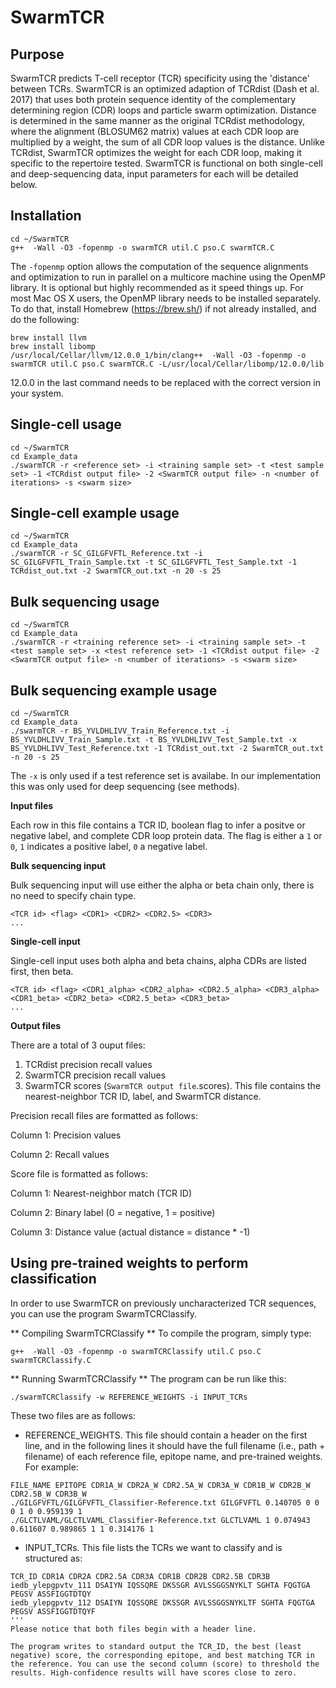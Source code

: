 # SwarmTCR
## Purpose
SwarmTCR predicts T-cell receptor (TCR) specificity using the 'distance' between TCRs. SwarmTCR is an optimized adaption of TCRdist (Dash et al. 2017) that uses both protein sequence identity of the complementary determining region (CDR) loops and particle swarm optimization. Distance is determined in the same manner as the original TCRdist methodology, where the alignment (BLOSUM62 matrix) values at each CDR loop are multiplied by a weight, the sum of all CDR loop values is the distance. Unlike TCRdist, SwarmTCR optimizes the weight for each CDR loop, making it specific to the repertoire tested. SwarmTCR is functional on both single-cell and deep-sequencing data, input parameters for each will be detailed below.

## Installation
```console
cd ~/SwarmTCR
g++  -Wall -O3 -fopenmp -o swarmTCR util.C pso.C swarmTCR.C
```
The ```-fopenmp``` option allows the computation of the sequence alignments and optimization to run in parallel on a multicore machine using the OpenMP library. It is optional but highly recommended as it speed things up. For most Mac OS X users, the OpenMP library needs to be installed separately. To do that, install Homebrew (https://brew.sh/) if not already installed, and do the following:

```console
brew install llvm
brew install libomp
/usr/local/Cellar/llvm/12.0.0_1/bin/clang++  -Wall -O3 -fopenmp -o swarmTCR util.C pso.C swarmTCR.C -L/usr/local/Cellar/libomp/12.0.0/lib
```
12.0.0 in the last command needs to be replaced with the correct version in your system.

## Single-cell usage
```console
cd ~/SwarmTCR
cd Example_data
./swarmTCR -r <reference set> -i <training sample set> -t <test sample set> -1 <TCRdist output file> -2 <SwarmTCR output file> -n <number of iterations> -s <swarm size>
```
## Single-cell example usage
```console
cd ~/SwarmTCR
cd Example_data
./swarmTCR -r SC_GILGFVFTL_Reference.txt -i SC_GILGFVFTL_Train_Sample.txt -t SC_GILGFVFTL_Test_Sample.txt -1 TCRdist_out.txt -2 SwarmTCR_out.txt -n 20 -s 25
```

## Bulk sequencing usage
```console
cd ~/SwarmTCR
cd Example_data
./swarmTCR -r <training reference set> -i <training sample set> -t <test sample set> -x <test reference set> -1 <TCRdist output file> -2 <SwarmTCR output file> -n <number of iterations> -s <swarm size>
```
## Bulk sequencing example usage
```console
cd ~/SwarmTCR
cd Example_data
./swarmTCR -r BS_YVLDHLIVV_Train_Reference.txt -i BS_YVLDHLIVV_Train_Sample.txt -t BS_YVLDHLIVV_Test_Sample.txt -x BS_YVLDHLIVV_Test_Reference.txt -1 TCRdist_out.txt -2 SwarmTCR_out.txt -n 20 -s 25
```

The ```-x``` is only used if a test reference set is availabe. In our implementation this was only used for deep sequencing (see methods).

**Input files**

Each row in this file contains a TCR ID, boolean flag to infer a positve or negative label, and complete CDR loop protein data. The flag is either a ```1``` or ```0```, ```1``` indicates a positive label, ```0``` a negative label.

**Bulk sequencing input**

Bulk sequencing input will use either the alpha or beta chain only, there is no need to specify chain type.
```
<TCR id> <flag> <CDR1> <CDR2> <CDR2.5> <CDR3>
...
```

**Single-cell input**

Single-cell input uses both alpha and beta chains, alpha CDRs are listed first, then beta.
```
<TCR id> <flag> <CDR1_alpha> <CDR2_alpha> <CDR2.5_alpha> <CDR3_alpha> <CDR1_beta> <CDR2_beta> <CDR2.5_beta> <CDR3_beta>
...
```

**Output files**

There are a total of 3 ouput files:
1) TCRdist precision recall values
2) SwarmTCR precision recall values
3) SwarmTCR scores (```SwarmTCR output file```.scores). This file contains the nearest-neighbor TCR ID, label, and SwarmTCR distance. 

Precision recall files are formatted as follows:

Column 1: Precision values

Column 2: Recall values
  
  
Score file is formatted as follows:

Column 1: Nearest-neighbor match (TCR ID) 

Column 2: Binary label (0 = negative, 1 = positive)

Column 3: Distance value (actual distance = distance * -1)

## Using pre-trained weights to perform classification
In order to use SwarmTCR on previously uncharacterized TCR sequences,
you can use the program SwarmTCRClassify.

** Compiling SwarmTCRClassify **
To compile the program, simply type:
```
g++  -Wall -O3 -fopenmp -o swarmTCRClassify util.C pso.C swarmTCRClassify.C
```

** Running SwarmTCRClassify **
The program can be run like this:
```
./swarmTCRClassify -w REFERENCE_WEIGHTS -i INPUT_TCRs
```

These two files are as follows:
- REFERENCE_WEIGHTS. This file should contain a header on the first line, and in the following lines it should have the full filename (i.e., path + filename) of each reference file, epitope name, and pre-trained weights. For example:
```
FILE_NAME EPITOPE CDR1A_W CDR2A_W CDR2.5A_W CDR3A_W CDR1B_W CDR2B_W CDR2.5B_W CDR3B_W
./GILGFVFTL/GILGFVFTL_Classifier-Reference.txt GILGFVFTL 0.140705 0 0 0 1 0 0.959139 1
./GLCTLVAML/GLCTLVAML_Classifier-Reference.txt GLCTLVAML 1 0.074943 0.611607 0.989865 1 1 0.314176 1
```
- INPUT_TCRs. This file lists the TCRs we want to classify and is structured as:
```
TCR_ID CDR1A CDR2A CDR2.5A CDR3A CDR1B CDR2B CDR2.5B CDR3B
iedb_ylepgpvtv_111 DSAIYN IQSSQRE DKSSGR AVLSSGGSNYKLT SGHTA FQGTGA PEGSV ASSFIGGTDTQY
iedb_ylepgpvtv_112 DSAIYN IQSSQRE DKSSGR AVLSSGGSNYKLTF SGHTA FQGTGA PEGSV ASSFIGGTDTQYF
'''
Please notice that both files begin with a header line.

The program writes to standard output the TCR_ID, the best (least negative) score, the corresponding epitope, and best matching TCR in the reference. You can use the second column (score) to threshold the results. High-confidence results will have scores close to zero.
